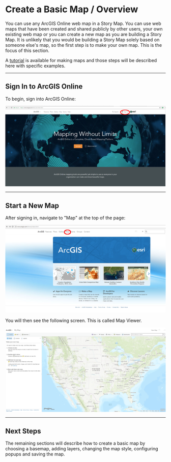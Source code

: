 # Create a Basic Map / Overview #

You can use any ArcGIS Online web map in a Story Map.  You can use web maps that have been created and shared publicly by 
other users, your own existing web map or you can create a new map as you are building a Story Map.  It is unlikely that 
you would be building a Story Map solely based on someone else's map, so the first step is to make your own map.  This
is the focus of this section. 

A [tutorial](http://doc.arcgis.com/en/arcgis-online/get-started/get-started-with-maps.htm) is available for making maps 
and those steps will be described here with specific examples.

------------------

## Sign In to ArcGIS Online ##

To begin, sign into ArcGIS Online:

![Sign In](overview-images/signin.png)

------------------

## Start a New Map ##

After signing in, navigate to "Map" at the top of the page:

![Home Page](overview-images/homepage.png)

You will then see the following screen.  This is called Map Viewer.

![Map Home Page](overview-images/newmap.png)

------------------

## Next Steps ##

The remaining sections will describe how to create a basic map by choosing a basemap, adding layers, changing the map style,
 configuring popups and saving the map.


